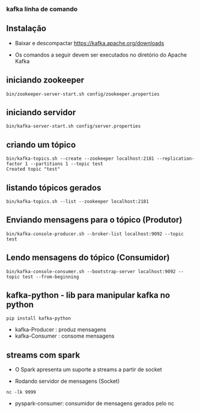 ### kafka linha de comando

## Instalação

* Baixar e descompactar https://kafka.apache.org/downloads

* Os comandos a seguir devem ser executados no diretório do Apache Kafka

## iniciando zookeeper

```
bin/zookeeper-server-start.sh config/zookeeper.properties
```

## iniciando servidor

```
bin/kafka-server-start.sh config/server.properties
```

## criando um tópico

```
bin/kafka-topics.sh --create --zookeeper localhost:2181 --replication-factor 1 --partitions 1 --topic test
Created topic "test"
```

## listando tópicos gerados

```
bin/kafka-topics.sh --list --zookeeper localhost:2181
```

## Enviando mensagens para o tópico (Produtor)

```
bin/kafka-console-producer.sh --broker-list localhost:9092 --topic test
```

## Lendo mensagens do tópico (Consumidor)
```
bin/kafka-console-consumer.sh --bootstrap-server localhost:9092 --topic test --from-beginning
```

## kafka-python - lib para manipular kafka no python 
```
pip install kafka-python
```

* kafka-Producer : produz mensagens
* kafka-Consumer : consome mensagens

## streams com spark

* O Spark apresenta um suporte a streams a partir de socket

* Rodando servidor de mensagens (Socket)

```
nc -lk 9999
```

* pyspark-consumer: consumidor de mensagens gerados pelo nc